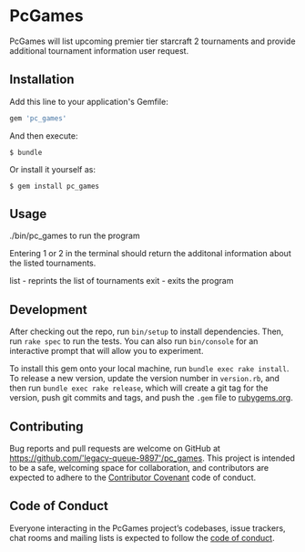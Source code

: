 # PcGames

PcGames will list upcoming premier tier starcraft 2 tournaments and provide additional tournament information  user request.

## Installation

Add this line to your application's Gemfile:

```ruby
gem 'pc_games'
```

And then execute:

    $ bundle

Or install it yourself as:

    $ gem install pc_games

## Usage

./bin/pc_games to run the program

Entering 1 or 2 in the terminal should return the additonal information about the listed tournaments.

list - reprints the list of tournaments
exit - exits the program

## Development

After checking out the repo, run `bin/setup` to install dependencies. Then, run `rake spec` to run the tests. You can also run `bin/console` for an interactive prompt that will allow you to experiment.

To install this gem onto your local machine, run `bundle exec rake install`. To release a new version, update the version number in `version.rb`, and then run `bundle exec rake release`, which will create a git tag for the version, push git commits and tags, and push the `.gem` file to [rubygems.org](https://rubygems.org).

## Contributing

Bug reports and pull requests are welcome on GitHub at https://github.com/'legacy-queue-9897'/pc_games. This project is intended to be a safe, welcoming space for collaboration, and contributors are expected to adhere to the [Contributor Covenant](http://contributor-covenant.org) code of conduct.

## Code of Conduct

Everyone interacting in the PcGames project’s codebases, issue trackers, chat rooms and mailing lists is expected to follow the [code of conduct](https://github.com/'legacy-queue-9897'/pc_games/blob/master/CODE_OF_CONDUCT.md).
